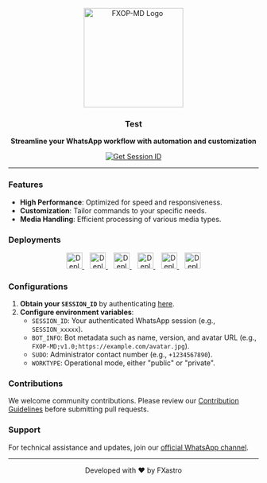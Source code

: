 <p align="center">
  <img src="https://github.com/user-attachments/assets/1952f21e-2152-4097-b8c2-9d06bed8aa8c" alt="FXOP-MD Logo" width="200"/>
</p>

<h3 align="center">Test</h3>

<p align="center">
  <strong>Streamline your WhatsApp workflow with automation and customization</strong>
</p>

<p align="center">
  <a href="https://fx-session-966bdc8172d5.herokuapp.com/code">
    <img src="https://img.shields.io/badge/Get%20Session%20ID-000?style=for-the-badge&logo=server&logoColor=white" alt="Get Session ID"/>
  </a>
</p>

---

### Features

- **High Performance**: Optimized for speed and responsiveness.
- **Customization**: Tailor commands to your specific needs.
- **Media Handling**: Efficient processing of various media types.

### Deployments

<div align="center">
  <a href="https://www.heroku.com/deploy?template=https://github.com/betingrich4/Test">
    <img src="https://www.herokucdn.com/deploy/button.svg" alt="Deploy to Heroku" height="32">
  </a>
  &nbsp;&nbsp;
  <a href="https://app.koyeb.com/services/deploy?type=docker&image=docker.io/fxastro/fxop-md&name=fxop-md-demo&env[SESSION_ID]=Session~&env[BOT_INFO]=ᴀsᴛʀᴏ;ғxᴏᴘ-ᴍᴅ&env[SUDO]=2348039607375&env[ANTILINK]=true&env[PORT]=8000&service_type=worker">
    <img src="https://www.koyeb.com/static/images/deploy/button.svg" alt="Deploy to Koyeb" height="32">
  </a>
  &nbsp;&nbsp;
  <a href="https://render.com/deploy?repo=https://github.com/FXastro/fxop-md&env=SESSION_ID,BOT_INFO">
    <img src="https://render.com/images/deploy-to-render-button.svg" alt="Deploy to Render" height="32">
  </a>
  &nbsp;&nbsp;
  <a href="https://railway.app/new/template?template=https://github.com/FXastro/fxop-md&envs=SESSION_ID,BOT_INFO">
    <img src="https://railway.app/button.svg" alt="Deploy on Railway" height="32">
  </a>
  &nbsp;&nbsp;
  <a href="https://github.com/FXastro/fxop-md/blob/master/media/termux.md">
    <img src="https://img.shields.io/badge/Deploy%20on-Termux-1bb91f.svg?style=for-the-badge" alt="Deploy on Termux" height="32">
  </a>
  &nbsp;&nbsp;
  <a href="https://cpanel.net/">
    <img src="https://img.shields.io/badge/Deploy%20on-Pterodactyl-7289da.svg?style=for-the-badge" alt="Deploy on Pterodactyl" height="32">
  </a>
</div>

### Configurations

1. **Obtain your `SESSION_ID`** by authenticating [here](https://fx-session-966bdc8172d5.herokuapp.com/code).
2. **Configure environment variables**:
   - `SESSION_ID`: Your authenticated WhatsApp session (e.g., `SESSION_xxxxx`).
   - `BOT_INFO`: Bot metadata such as name, version, and avatar URL (e.g., `FXOP-MD;v1.0;https://example.com/avatar.jpg`).
   - `SUDO`: Administrator contact number (e.g., `+1234567890`).
   - `WORKTYPE`: Operational mode, either "public" or "private".

### Contributions

We welcome community contributions. Please review our [Contribution Guidelines](CONTRIBUTING.md) before submitting pull requests.

### Support

For technical assistance and updates, join our [official WhatsApp channel](https://whatsapp.com/channel/0029VambPbJ2f3ERs37HvM2J).

---

<p align="center">Developed with ❤️ by FXastro</p>
